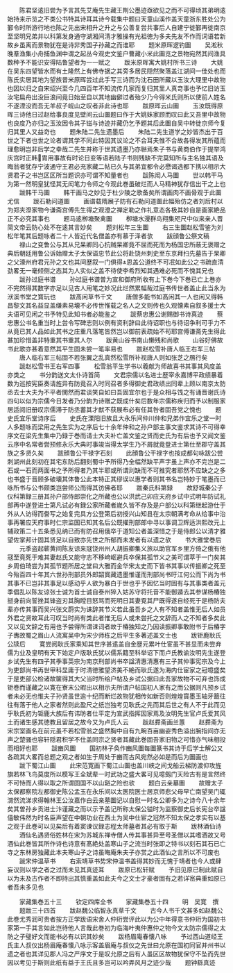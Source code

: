 <!-- { "loadSidebar": true } -->
　　陈君坚逺旧尝为予言其先艾庵先生藏王荆公墨迹亟欲见之而不可得顷其弟明逺始持来示览之不类公书特其诗耳其诗今载集中题曰天童山溪作盖天童浙东胜处公为鄞令时所游行地也陈之先出宋相升之升之与公善复尝共事后人自建宁徙鄞再徙南京至坚明兄弟并以科第发身通守湖湘间清才雅操有光祖徳为多夫先友不作而词语若新故乡虽离而景物犹在是诗非秀国子孙藏之而谁耶
　　题米原晖逻钓圗
　　吴淞秋晚羣渔集小舟捕鱼渊中谓之起丛今观史文鉴户曹藏小米此圗览之景物宛然其间渔具数种予不能识安得陆鲁望者为一一赋之
　　跋米原晖寓大姚村所书三诗
　　大姚在吴东四望皆水而有土隆然上有佛寺据之其旁多居民隠然聚落盖江湖间一佳处也而陈氏实居其地为望族昔米原晖尝过此手写三诗而为沈石田所藏以玉汝大理里中故物也因以归之自宋绍兴至今几四百年不知流传几家而复归其里人真竒事也予忆旧访玉汝宅扁舟出没巨浪间竟日始至自以其地幽僻过者殆少乃今得米氏则所以使前人姓名不遂湮没而吾无羊叔子岘山之叹者非此诗也耶
　　跋原晖云山圗
　　玉汝既得原晖三诗他日过赵给事良度见壁间云山圗题曰作于大姚妹家顾而叹曰此又吾里中故物也良度乃亦归之玉汝因令其子镃与诗迹并藏仍乞予题其后此圗自吴中转徙京师今复归其里人又益竒也
　　题朱陆二先生遗墨后
　　朱陆二先生道学之妙皆杰出于百世之下者也世之论者谓其学不同此特因其议论之不合耳夫惟不合故各得发其所蕴而理愈明岂非后学之幸哉二先生并称于世其遗墨乃亦聮焉朱子书与黄商伯作于提举鸿庆宫时正韩胄用事故有时论日变等语若陆子书则残缺不完莫知所与主名独其语及晦翁者犹存宁波通守王君必充家藏二帖已久与其弟宜都令必懋谒选都下携以相示大贤君子之书岂区区所当题识亦可谓不知量者也
　　跋陈闳人马圗
　　世以韩干马为第一然明皇犹怪其无闳笔力令师之今观此巻虽破烂而人马精神犹存信出干之上也
　　跋韩干马圗
　　韩干画马之妙见于杜少陵之歌备矣所谓画肉不画骨观于此圗尤信
　　跋石勒问道圗
　　画谱载隋展子防有石勒问道圗此幅殆仿之者刘后村以为郑夹漈家物今谦斋宫傅先生得之观澄之禅定勒之作礼意态各极其妙自是画家絶品正不必究其事也
　　题马逺栁塘聚禽圗
　　栁塘水漫群鸟翔集咫尺中似来亲人晋简文帝云防心处不在逺其言妙矣
　　题刘松年三生圗
　　右三生圗赵松雪鉴为刘松年笔其后题咏者二十人皆近代名僧盖亦有慕于泽者欤
　　跋顔鲁公祭文稿
　　禄山之变鲁公与其从兄杲卿同心抗贼杲卿竟不屈而死而为杨国忠所蔽无褒赠之典后朝廷用鲁公诉始赠太子太保谥忠节此公将赴饶州刺史至东京拜扫先墓告于杲卿之父濠州府君元孙之文也其间歴叙一门俱得恩盖公道终不可冺如此公之书疏直清劲畧无一毫倾侧之态其为人实似之盖不待使李希烈知其遇难必死而不愧其兄也
　　跋孙过庭书谱
　　孙过庭书谱曽为宣和御府所收有上下巻今下巻已亡上巻亦不完然得其数字亦足以见古人用笔之妙况此烂然累幅哉过庭书传世者盖止此当永为洑溪书堂之寳玩也
　　跋髙闲草书千文
　　唐僧多能书如髙闲其一人也闲又得韩昌黎文其名益显盖缣素易壊不必传世惟载之名人之文则传也久观懐素自叙多援士大夫语可见闲之书予特见此知书者必能鉴之
　　跋蔡忠惠公谢赐御书诗真迹
　　蔡忠惠公书名重当时上尝令写碑志则以例有资利辞曰此待诏职也与待诏争利可乎力不从竟已其人品如此其书之庄重凡落笔皆然岂以御前表疏始不茍耶宫傅谦斋先生得此甚加珍惜盖非特重其书重其人尔
　　跋黄山谷书南山懒残和尚歌
　　山谷好佛故书此歌亦甚着意然其平生固未尝一笔率易也
　　跋赵松雪补唐人临王右军三帖
　　唐人临右军三帖固不若张翼之乱真然松雪所补视唐人则如张芝之鴈行矣
　　跋赵松雪书王右军四事
　　松雪翁平生学书以羲献为师故喜书其事其风度盖亦类之
　　书分韵送文太仆诗首简
　　文君宗儒以名进士歴宰永嘉博平政绩暴着数为巡按宪臣奏请旌异有防竟召入时同召者多得御史君政绩出同辈上顾以南京太防丞去士大夫为不平者閧然而君谈笑自如曰吾固宜尔也于是众相与饯之有诵晋谢氏诗四句以似为宗儒今日发者乃分韵为诗赠之既成什矣后数年宗儒称疾归而予以制服家居适阅旧册叹宗儒滞于防丞蓄其才猷不获展布必有任其咎者固吾党之愧也
　　题史氏宜乐堂诗序后
　　史氏在溧阳旧族且大永乐间仲川仲和兄弟作宜乐之堂一时人多题咏而梁用之先生实为之序后七十余年仲和之孙户部主事文鉴求其诗不可得幸序文在梁先生集中乃録于巻而请士大夫补亡盖文鉴之贤而史氏为有后也予又闻文鉴云序中名常者尝预修永乐大典时事竣当得太学生乃不屑就竟登进士第仕至郡守盖其族之多贤久矣
　　跋顔鲁公干禄字石刻
　　此顔鲁公干禄字也按成都句咏跋公尝刺湖州此刻初在其宅东防后翻刻蜀中予所得乃全幅然缺平声字虽上声亦不完岂是二石或一石而两面书之予所得者乃其半耶或所谓刓缺而不可推究者耶然不应缺之之多也书盛于晋顾多破壊其体鲁公此本特正其缪误以惠学者则其书名岂特妙于笔墨而已咏所书与公书颇类岂尝师公而得其彷佛者耶
　　跋秦氏科第録
　　故舒城秦公子仪科第録三册其孙户部侍郎崇化之所藏也公以洪武己卯应天府乡试中式明年防试礼部再中遂登进士第凡试必有録公家所藏者嵗久皆不存及是户部公以科第继起游仕于外从人访得而誊写之始复完具方公登第后初授兴山知县在太宗朝满考命从给事中治事再署应天府事时仁宗监国已知其名后公既擢刑部郎中寻以事调卫辉适洪熙改元上辅政策二十五条悉见纳已而有防召用俄卒于道知公者盖深惜之于是侍郎公以清才雅望佐掌邦计固其贤足以自致亦先世之所郁而未发者有以遗之欤
　　书大雅堂巻后
　　元季盗起蕲黄间陈友谅来冦饶州州人胡振卿集义旅以助官军乡里方倚之俄有他冦至竟死于难其妻赵氏又能守志不移﨑岖避兵卒保其孤节义之美可谓萃于一门矣其乡周伯琦尝为其孤节题所居之堂曰大雅而金华宋太史而下皆书其事以传振卿之死至今殆百四十年其六世孙刑部员外郎韶寳藏遗墨惟谨而刑部尚书旴江何公而下尚为书其事不已岂非其事足以感动乎人欲为暴白于世也乎予因忆当时固有与其事类者盖元季倡乱以陈友谅张士诚为首士诚自泰州猝入姑苏守将托音不能御遁去其参谋杨椿独挺身前向誓挫其锋盗刃其胸瞠目怒骂而死明日其妻覔其尸既得遂自经死于是杨防夫辈亦传其事而吴兴张文蔚实为诔辞其节义若此虽吾乡之人有不知者盖惟无后人如员外君之贤故耳此可叹当时尚有类此者惟无后人或未尝托之文辞而人之不知者多矣此又以见文辞之有用也予尝得所谓诔词者故于椿独知之乃因读振卿事敢附书于后椿字子夀故蜀之眉山人流寓吴中为宋少师栋之后平生多著述盖文士也
　　跋钜鹿耿氏公牍后
　　寛尝阅耿氏家乘知其世序甚逺盖自金歴元累叶仕宦虽不甚显而未尝弃儒为业及皇明有天下始定户版耿氏犹以儒系籍至科举诏下而卢氏教谕汝明先生遂登乡试先生有四子其季事英宗为南京刑部尚书卒諡清惠清惠有三子其仲事宪宗及今上为吏部尚书再世甲科显庸于时清徳雅望济美不絶而耿氏遂为海内仕宦家之冠噫盛矣于是吏部公检诸故箧得其大父当时所给户帖及乡试公据曰此吾家故物不可弃也饰成钜巻而谨藏之以寛在寮末公暇出以相示夫所谓户帖国初人家有之而公据则凡预乡试者未必无也惟夫子孙贤虽世逾十纪而断烂故物犹相传如新否则煌煌寳墨玉轴牙籖往往有落于他人之家者然则此盈尺之纸岂独考见耿氏之先而其后世之有人不于此而见乎耿氏初为钜鹿大族后有讳昉者仕平定为宣武指挥因家焉及汝明先生官卢氏爱其风土而诸生感其徳教且留居之故今又为卢氏人云
　　跋赵彛斋画兰蕙
　　赵彛斋为宋宗室画名在前元虽不若松雪翁之盛然胸中自有九畹百亩幽姿秀色溢出腕指间亦无声之楚骚也容轩隠君积学不仕盖同宗之贤者其藏此巻固吾家旧物之可惜亦气味相投而相好也耶
　　跋豳风圗
　　国初林子奂作豳风圗每圗篆书其诗于后学士解公又各疏其大畧而总题之观之者如生于周处于豳而古风宛然必如是而后为圗画也
　　跋下蜀江山圗
　　此宋范寛画下蜀江山圗也盖川峡之间戈船云梯防渡仰攻旌旗若林飞鸟莫度所以模写王全斌辈一时武功之盛大畧可见噫劔门天险古有是言然终不可恃而人得以取之所谓固国不以山谿之险也欤
　　题白云亲墓圗
　　故赠太子太保都察院左都御史陈公孟玉在永乐间以太医院医士居京师悲父母早亡南望吴门辄潸然流涕求得翰林王公汝嘉作白云亲墓圗记以自慰一时名公卿多为之诗今八十余年矣其曽孙乡贡进士汴谨藏之而以示予盖记所称太保公镒时为监察御史后长宪台卒諡僖敏伟然为时名臣声望在中朝功业在西土为吴中仕宦之冠然不知太保之孝实有以基之观于此巻可以见矣后有着窦谏议録志程太师墓者其必有取于斯
　　跋林酒仙诗
　　酒仙名遇贤俗姓林在宋为苏城东禅寺僧人传其事甚异至号圣僧以其嗜酒故又号酒仙此巻皆其所作诗也诗意有髙絶处盖寒山子之流当时张即之特书以刻石其石已亡寺之东林房独藏此本夫寒山子之诗虽晦庵朱夫子亦赏之此酒仙之言所以不可废也
　　跋宋仲温草书
　　右索靖草书势宋仲温书盖得其妙而无愧于靖者也今人或肆妄议则以学之者之过而未见其真迹耳
　　跋原已松轩赋
　　予旧见原已制此赋自以为未及古作者不即持出其慎重盖如此夫今之文士才豪者固有之若详宻典重如原已者吾未多见也












　　家藏集巻五十三
　　钦定四库全书
　　家藏集巻五十四
　　明　吴寛　撰
　　题跋三十四首
　　跋赵魏公临智永真草千文
　　古今人书千文甚多如赵魏公此巻尤秀润可贵者按方正学跋语宋舍人仲珩尝评此以为公中年得意书仲珩为国初书家第一手其言如此岂待他人言哉此巻初为临海叶夷仲惠仲之物今文太防宗儒得之太防之子璧好文而能书必有以识其妙矣
　　跋杨眉庵春懐八咏
　　予过西山道经王氏主人叔仪出杨眉庵春懐八咏示客盖眉庵与叔仪之先世曰允原在国初同官并州书以遗之者也其详见郡人冯之严序文于是叹允原之后有人虽区区故物犹保守不坠而先世因以考见于斯则此纸有益于王氏且多岂可以吟弄风月之迹少哉
　　题钟繇真迹
